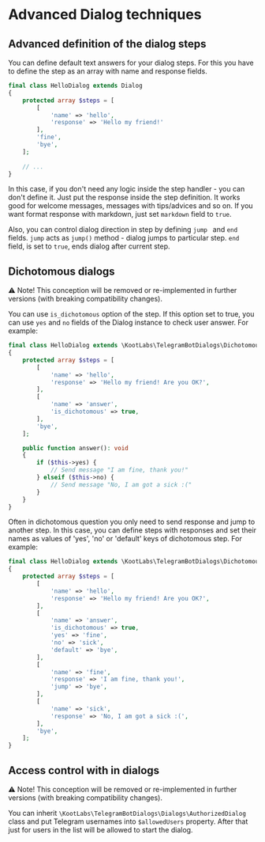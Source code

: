 # Advanced Dialog techniques

## Advanced definition of the dialog steps

You can define default text answers for your dialog steps. For this you have to define the step as an array with name and response fields.

```php
final class HelloDialog extends Dialog
{
    protected array $steps = [
        [
            'name' => 'hello',
            'response' => 'Hello my friend!'
        ],
        'fine',
        'bye',
    ];
    
    // ...
}
```
In this case, if you don't need any logic inside the step handler - you can don't define it. Just put the response inside the step definition. It works good for welcome messages, messages with tips/advices and so on. If you want format response with markdown, just set `markdown` field to `true`.

Also, you can control dialog direction in step by defining `jump ` and `end` fields. `jump` acts as `jump()` method - dialog jumps to particular step. `end` field, is set to `true`, ends dialog after current step.


## Dichotomous dialogs

⚠️ Note! This conception will be removed or re-implemented in further versions (with breaking compatibility changes). 

You can use `is_dichotomous` option of the step. If this option set to true, you can use `yes` and `no` fields of the Dialog instance to check user answer. For example:

```php
final class HelloDialog extends \KootLabs\TelegramBotDialogs\DichotomousDialog
{
    protected array $steps = [
        [
            'name' => 'hello',
            'response' => 'Hello my friend! Are you OK?',
        ],
        [
            'name' => 'answer',
            'is_dichotomous' => true,
        ],
        'bye',
    ];

    public function answer(): void
    {
        if ($this->yes) {
            // Send message "I am fine, thank you!"
        } elseif ($this->no) {
            // Send message "No, I am got a sick :("
        }
    }
}
```


Often in dichotomous question you only need to send response and jump to another step. In this case, you can define steps with responses and set their names as values of 'yes', 'no' or 'default' keys of dichotomous step. For example:

```php
final class HelloDialog extends \KootLabs\TelegramBotDialogs\DichotomousDialog
{
    protected array $steps = [
        [
            'name' => 'hello',
            'response' => 'Hello my friend! Are you OK?',
        ],
        [
            'name' => 'answer',
            'is_dichotomous' => true,
            'yes' => 'fine',
            'no' => 'sick',
            'default' => 'bye',
        ],
        [
            'name' => 'fine',
            'response' => 'I am fine, thank you!',
            'jump' => 'bye',
        ],
        [
            'name' => 'sick',
            'response' => 'No, I am got a sick :(',
        ],
        'bye',
    ];
}
```


## Access control with in dialogs

⚠️ Note! This conception will be removed or re-implemented in further versions (with breaking compatibility changes).

You can inherit `\KootLabs\TelegramBotDialogs\Dialogs\AuthorizedDialog` class and put Telegram usernames into `$allowedUsers` property.
After that just for users in the list will be allowed to start the dialog.
